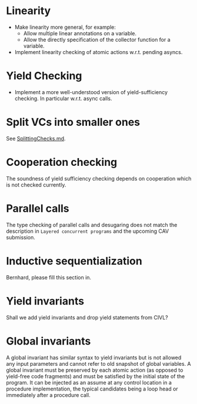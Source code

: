 # Linearity

* Make linearity more general, for example:
  * Allow multiple linear annotations on a variable.
  * Allow the directly specification of the collector function for a variable.
* Implement linearity checking of atomic actions w.r.t. pending asyncs.

# Yield Checking

* Implement a more well-understood version of yield-sufficiency checking. In
  particular w.r.t. async calls.

# Split VCs into smaller ones

See [SplittingChecks.md](SplittingChecks.md).

# Cooperation checking

The soundness of yield sufficiency checking depends on cooperation which is not checked currently.

# Parallel calls

The type checking of parallel calls and desugaring does not match the description in
`Layered concurrent programs` and the upcoming CAV submission.

# Inductive sequentialization

Bernhard, please fill this section in.

# Yield invariants

Shall we add yield invariants and drop yield statements from CIVL?

# Global invariants

A global invariant has similar syntax to yield invariants but is not allowed any input parameters
and cannot refer to old snapshot of global variables.
A global invariant must be preserved by each atomic action (as opposed to yield-free code fragments)
and must be satisfied by the initial state of the program.
It can be injected as an assume at any control location in a procedure implementation,
the typical candidates being a loop head or immediately after a procedure call.
